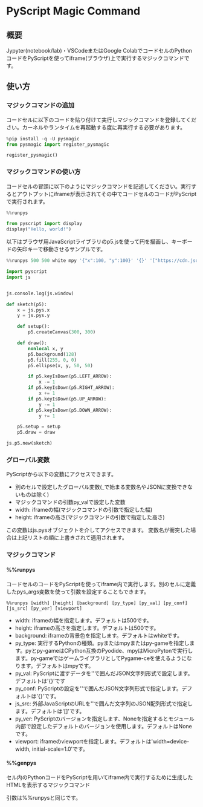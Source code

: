 # PyScript Magic Command

## 概要

Jypyter(notebook/lab)・VSCodeまたはGoogle ColabでコードセルのPythonコードをPyScriptを使ってiframe(ブラウザ)上で実行するマジックコマンドです。

## 使い方

### マジックコマンドの追加

コードセルに以下のコードを貼り付けて実行しマジックコマンドを登録してください。カーネルやランタイムを再起動する度に再実行する必要があります。

```python
%pip install -q -U pysmagic
from pysmagic import register_pysmagic

register_pysmagic()
```

### マジックコマンドの使い方

コードセルの冒頭に以下のようにマジックコマンドを記述してください。実行するとアウトプットにiframeが表示されてその中でコードセルのコードがPyScriptで実行されます。

```python
%%runpys

from pyscript import display
display("Hello, world!")
```

以下はブラウザ用JavaScriptライブラリのp5.jsを使って円を描画し、キーボードの矢印キーで移動させるサンプルです。

```python
%%runpys 500 500 white mpy '{"x":100, "y":100}' '{}' '["https://cdn.jsdelivr.net/npm/p5@1/lib/p5.js"]'

import pyscript
import js


js.console.log(js.window)

def sketch(p5):
    x = js.pys.x
    y = js.pys.y

    def setup():
        p5.createCanvas(300, 300)

    def draw():
        nonlocal x, y
        p5.background(128)
        p5.fill(255, 0, 0)
        p5.ellipse(x, y, 50, 50)

        if p5.keyIsDown(p5.LEFT_ARROW):
            x -= 1
        if p5.keyIsDown(p5.RIGHT_ARROW):
            x += 1
        if p5.keyIsDown(p5.UP_ARROW):
            y -= 1
        if p5.keyIsDown(p5.DOWN_ARROW):
            y += 1

    p5.setup = setup
    p5.draw = draw

js.p5.new(sketch)
```

### グローバル変数

PyScriptから以下の変数にアクセスできます。

- 別のセルで設定したグローバル変数(_で始まる変数名やJSONに変換できないものは除く)
- マジックコマンドの引数py_valで設定した変数
- width: iframeの幅(マジックコマンドの引数で指定した幅)
- height: iframeの高さ(マジックコマンドの引数で指定した高さ)

この変数はjs.pysオブジェクトを介してアクセスできます。
変数名が衝突した場合は上記リストの順に上書きされて適用されます。

### マジックコマンド

#### %%runpys

コードセルのコードをPyScriptを使ってiframe内で実行します。別のセルに定義したpys_args変数を使って引数を設定することもできます。

```jupyter
%%runpys [width] [height] [background] [py_type] [py_val] [py_conf] [js_src] [py_ver] [viewport]
```

- width: iframeの幅を指定します。デフォルトは500です。
- height: iframeの高さを指定します。デフォルトは500です。
- background: iframeの背景色を指定します。デフォルトはwhiteです。
- py_type: 実行するPythonの種類。pyまたはmpyまたはpy-gameを指定します。pyとpy-gameはCPython互換のPyodide、mpyはMicroPytonで実行します。py-gameではゲームライブラリとしてPygame-ceを使えるようになります。デフォルトはmpyです。
- py_val: PyScriptに渡すデータを''で囲んだJSON文字列形式で設定します。デフォルトは'{}'です
- py_conf: PyScriptの設定を''で囲んだJSON文字列形式で指定します。デフォルトは'{}'です。
- js_src: 外部JavaScriptのURLを''で囲んだ文字列のJSON配列形式で指定します。デフォルトは'[]'です。
- py_ver: PyScriptのバージョンを指定します、Noneを指定するとモジュール内部で設定したデフォルトのバージョンを使用します。デフォルトはNoneです。
- viewport: iframeのviewportを指定します。デフォルトは'width=device-width, initial-scale=1.0'です。

#### %%genpys

セル内のPythonコードをPyScriptを用いてiframe内で実行するために生成したHTMLを表示するマジックコマンド

引数は%%runpysと同じです。
